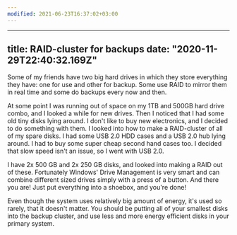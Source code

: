 ```yaml
---
modified: 2021-06-23T16:37:02+03:00
---
```


---
title: RAID-cluster for backups
date: "2020-11-29T22:40:32.169Z"
---
Some of my friends have two big hard drives in which they store everything they have: one for use and other for backup. Some use RAID to mirror them in real time and some do backups every now and then.

At some point I was running out of space on my 1TB and 500GB hard drive combo, and I looked a while for new drives.Then I noticed that I had some old tiny disks lying around. I don't like to buy new electronics, and I decided to do something with them. I looked into how to make a RAID-cluster of all of my spare disks. I had some USB 2.0 HDD cases and a USB 2.0 hub lying around. I had to buy some super cheap second hand cases too. I decided that slow speed isn't an issue, so I went with USB 2.0.

I have 2x 500 GB and 2x 250 GB disks, and looked into making a RAID out of these. Fortunately Windows' Drive Management is very smart and can combine different sized drives simply with a press of a button. And there you are! Just put everything into a shoebox, and you're done!

Even though the system uses relatively big amount of energy, it's used so rarely, that it doesn't matter. You should be putting all of your smallest disks into the backup cluster, and use less and more energy efficient disks in your primary system.
